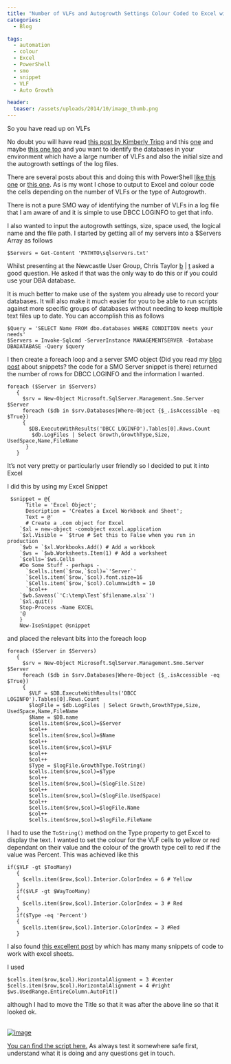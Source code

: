 ```yaml
---
title: "Number of VLFs and Autogrowth Settings Colour Coded to Excel with PowerShell"
categories:
  - Blog

tags:
  - automation
  - colour
  - Excel
  - PowerShell
  - smo
  - snippet
  - VLF
  - Auto Growth

header:
  teaser: /assets/uploads/2014/10/image_thumb.png
---
```

So you have read up on VLFs

No doubt you will have read [this post by Kimberly Tripp](http://www.sqlskills.com/blogs/kimberly/transaction-log-vlfs-too-many-or-too-few/) and this [one](http://www.sqlskills.com/blogs/kimberly/8-steps-to-better-transaction-log-throughput/) and maybe [this one too](https://www.simple-talk.com/sql/database-administration/sql-server-transaction-log-fragmentation-a-primer/) and you want to identify the databases in your environment which have a large number of VLFs and also the initial size and the autogrowth settings of the log files.

There are several posts about this and doing this with PowerShell [like this one](https://www.simple-talk.com/sql/database-administration/monitoring-sql-server-virtual-log-file-fragmentation/) or [this one](http://www.youdidwhatwithtsql.com/audit-vlfs-on-your-sql-server/1358/). As is my wont I chose to output to Excel and colour code the cells depending on the number of VLFs or the type of Autogrowth.

There is not a pure SMO way of identifying the number of VLFs in a log file that I am aware of and it is simple to use DBCC LOGINFO to get that info.

I also wanted to input the autogrowth settings, size, space used, the logical name and the file path. I started by getting all of my servers into a $Servers Array as follows

    $Servers = Get-Content 'PATHTO\sqlservers.txt'

Whilst presenting at the Newcastle User Group, Chris Taylor [b](http://chrisjarrintaylor.co.uk/) | [t](https://twitter.com/sqlgeordie) asked a good question. He asked if that was the only way to do this or if you could use your DBA database.

It is much better to make use of the system you already use to record your databases. It will also make it much easier for you to be able to run scripts against more specific groups of databases without needing to keep multiple text files up to date. You can accomplish this as follows

    $Query = 'SELECT Name FROM dbo.databases WHERE CONDITION meets your needs'
    $Servers = Invoke-Sqlcmd -ServerInstance MANAGEMENTSERVER -Database DBADATABASE -Query $query

I then create a foreach loop and a server SMO object (Did you read my [blog post](https://blog.robsewell.com/powershell-snippets-a-great-learning-tool) about snippets? the code for a SMO Server snippet is there) returned the number of rows for DBCC LOGINFO and the information I wanted.

    foreach ($Server in $Servers)
       {
         $srv = New-Object Microsoft.SqlServer.Management.Smo.Server $Server
         foreach ($db in $srv.Databases|Where-Object {$_.isAccessible -eq $True})
         {
           $DB.ExecuteWithResults('DBCC LOGINFO').Tables[0].Rows.Count
            $db.LogFiles | Select Growth,GrowthType,Size, UsedSpace,Name,FileName
          }
       }

It’s not very pretty or particularly user friendly so I decided to put it into Excel

I did this by using my Excel Snippet

     $snippet = @{
          Title = 'Excel Object';
          Description = 'Creates a Excel Workbook and Sheet';
          Text = @'
          # Create a .com object for Excel
        `$xl = new-object -comobject excel.application
        `$xl.Visible = `$true # Set this to False when you run in production
        `$wb = `$xl.Workbooks.Add() # Add a workbook
        `$ws = `$wb.Worksheets.Item(1) # Add a worksheet
        `$cells=`$ws.Cells
        #Do Some Stuff - perhaps -
          `$cells.item(`$row,`$col)=`'Server`'
          `$cells.item(`$row,`$col).font.size=16
          `$Cells.item(`$row,`$col).Columnwidth = 10
          `$col++
        `$wb.Saveas(`'C:\temp\Test`$filename.xlsx`')
        `$xl.quit()
        Stop-Process -Name EXCEL
        '@
        }
        New-IseSnippet @snippet

and placed the relevant bits into the foreach loop

    foreach ($Server in $Servers)
       {
         $srv = New-Object Microsoft.SqlServer.Management.Smo.Server $Server
         foreach ($db in $srv.Databases|Where-Object {$_.isAccessible -eq $True})
         {
           $VLF = $DB.ExecuteWithResults('DBCC LOGINFO').Tables[0].Rows.Count
           $logFile = $db.LogFiles | Select Growth,GrowthType,Size, UsedSpace,Name,FileName
           $Name = $DB.name
           $cells.item($row,$col)=$Server
           $col++
           $cells.item($row,$col)=$Name
           $col++
           $cells.item($row,$col)=$VLF
           $col++
           $col++
           $Type = $logFile.GrowthType.ToString()
           $cells.item($row,$col)=$Type
           $col++
           $cells.item($row,$col)=($logFile.Size)
           $col++
           $cells.item($row,$col)=($logFile.UsedSpace)
           $col++
           $cells.item($row,$col)=$logFile.Name
           $col++
           $cells.item($row,$col)=$logFile.FileName

I had to use the `ToString()` method on the Type property to get Excel to display the text. I wanted to set the colour for the VLF cells to yellow or red dependant on their value and the colour of the growth type cell to red if the value was Percent. This was achieved like this

    if($VLF -gt $TooMany)
       {
         $cells.item($row,$col).Interior.ColorIndex = 6 # Yellow
       }
       if($VLF -gt $WayTooMany)
       {
         $cells.item($row,$col).Interior.ColorIndex = 3 # Red
       }
       if($Type -eq 'Percent')
       {
         $cells.item($row,$col).Interior.ColorIndex = 3 #Red
       }

I also found [this excellent post](http://theolddogscriptingblog.wordpress.com/2010/06/01/powershell-excel-cookbook-ver-2/) by which has many many snippets of code to work with excel sheets.

I used

    $cells.item($row,$col).HorizontalAlignment = 3 #center
    $cells.item($row,$col).HorizontalAlignment = 4 #right
    $ws.UsedRange.EntireColumn.AutoFit()

although I had to move the Title so that it was after the above line so that it looked ok.

[  
![image](https://blog.robsewell.com/assets/uploads/2014/10/image_thumb.png)  
](https://blog.robsewell.com/wp-content/uploads/2014/10/image.png)

[You can find the script here.](https://gallery.technet.microsoft.com/scriptcenter/Number-of-VLFs-and-7ee0182a) As always test it somewhere safe first, understand what it is doing and any questions get in touch.

